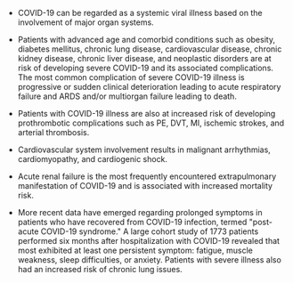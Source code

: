 - COVID-19 can be regarded as a systemic viral illness based on the involvement of major organ systems.

- Patients with advanced age and comorbid conditions such as obesity, diabetes mellitus, chronic lung disease, cardiovascular disease, chronic kidney disease, chronic liver disease, and neoplastic disorders are at risk of developing severe COVID-19 and its associated complications. The most common complication of severe COVID-19 illness is progressive or sudden clinical deterioration leading to acute respiratory failure and ARDS and/or multiorgan failure leading to death.

- Patients with COVID-19 illness are also at increased risk of developing prothrombotic complications such as PE, DVT, MI, ischemic strokes, and arterial thrombosis.

- Cardiovascular system involvement results in malignant arrhythmias, cardiomyopathy, and cardiogenic shock.

- Acute renal failure is the most frequently encountered extrapulmonary manifestation of COVID-19 and is associated with increased mortality risk.

- More recent data have emerged regarding prolonged symptoms in patients who have recovered from COVID-19 infection, termed "post-acute COVID-19 syndrome." A large cohort study of 1773 patients performed six months after hospitalization with COVID-19 revealed that most exhibited at least one persistent symptom: fatigue, muscle weakness, sleep difficulties, or anxiety. Patients with severe illness also had an increased risk of chronic lung issues.